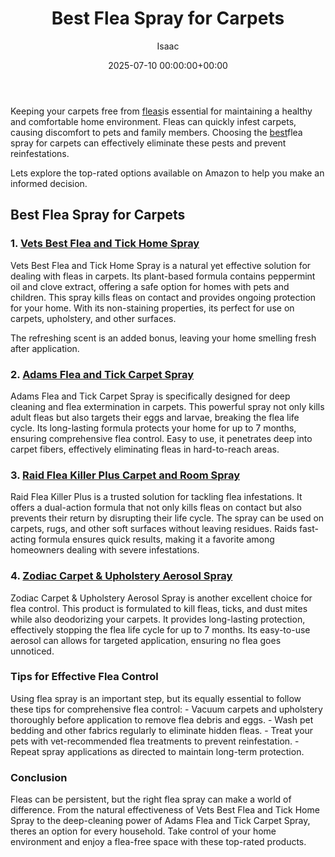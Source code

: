 ﻿---
title: Best Flea Spray for Carpets
description: Keeping your carpets free from fleas is essential for maintaining a healthy and comfortable home environment. Fleas can quickly infest carpets, causing...
slug: /best-flea-spray-for-carpets/
date: 2025-07-10 00:00:00+00:00
lastmod: 2025-07-10 00:00:00+03:00
author: Isaac
categories:

- Fleas
tags:

- fleas

- best

- flea
layout: post
---

Keeping your carpets free from [fleas](https://pestpolicy.com/best-flea-carpet-powder/)is essential for maintaining a healthy and comfortable home environment. Fleas can quickly infest carpets, causing discomfort to pets and family members. Choosing the [best](https://pestpolicy.com/best-flea-collar-for-dogs/)flea spray for carpets can effectively eliminate these pests and prevent reinfestations.

Lets explore the top-rated options available on Amazon to help you make an informed decision.

##  Best Flea Spray for Carpets

### 1. [Vets Best Flea and Tick Home Spray](https://www.amazon.com/dp/B00GRS5PVK?tag=p-policy-20)

Vets Best Flea and Tick Home Spray is a natural yet effective solution for dealing with fleas in carpets. Its plant-based formula contains peppermint oil and clove extract, offering a safe option for homes with pets and children. This spray kills fleas on contact and provides ongoing protection for your home. With its non-staining properties, its perfect for use on carpets, upholstery, and other surfaces.

The refreshing scent is an added bonus, leaving your home smelling fresh after application.

### 2. [Adams Flea and Tick Carpet Spray](https://www.amazon.com/dp/B0083R5184?tag=p-policy-20)

Adams Flea and Tick Carpet Spray is specifically designed for deep cleaning and flea extermination in carpets. This powerful spray not only kills adult fleas but also targets their eggs and larvae, breaking the flea life cycle. Its long-lasting formula protects your home for up to 7 months, ensuring comprehensive flea control. Easy to use, it penetrates deep into carpet fibers, effectively eliminating fleas in hard-to-reach areas.

### 3. [Raid Flea Killer Plus Carpet and Room Spray](https://www.amazon.com/dp/B003PU8J1W?tag=p-policy-20)

Raid Flea Killer Plus is a trusted solution for tackling flea infestations. It offers a dual-action formula that not only kills fleas on contact but also prevents their return by disrupting their life cycle. The spray can be used on carpets, rugs, and other soft surfaces without leaving residues. Raids fast-acting formula ensures quick results, making it a favorite among homeowners dealing with severe infestations.

### 4. [Zodiac Carpet & Upholstery Aerosol Spray](https://www.amazon.com/dp/B0047Q4WF2?tag=p-policy-20)

Zodiac Carpet & Upholstery Aerosol Spray is another excellent choice for flea control. This product is formulated to kill fleas, ticks, and dust mites while also deodorizing your carpets. It provides long-lasting protection, effectively stopping the flea life cycle for up to 7 months. Its easy-to-use aerosol can allows for targeted application, ensuring no flea goes unnoticed.

###  Tips for Effective Flea Control

Using flea spray is an important step, but its equally essential to follow these tips for comprehensive flea control: - Vacuum carpets and upholstery thoroughly before application to remove flea debris and eggs. - Wash pet bedding and other fabrics regularly to eliminate hidden fleas. - Treat your pets with vet-recommended flea treatments to prevent reinfestation. - Repeat spray applications as directed to maintain long-term protection.

###  Conclusion

Fleas can be persistent, but the right flea spray can make a world of difference. From the natural effectiveness of Vets Best Flea and Tick Home Spray to the deep-cleaning power of Adams Flea and Tick Carpet Spray, theres an option for every household. Take control of your home environment and enjoy a flea-free space with these top-rated products.

